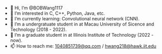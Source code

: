 - 👋 Hi, I’m @BOBWang1117
- 👀 I’m interested in C, C++, Python, Java, etc.
- 🌱 I’m currently learning: Convolutional neural network (CNN).
- 💞️ I’m a undergratuate student in at Macau University of Sicence and Technology (2018 - 2022).
- 💞️ I’m a graduate student in at Illinois Institute of Technology (2022 - now).
- 📫 How to reach me: 1040851739@qq.com / hwang218@hawk.iit.edu

<!---
BOBWang1117/BOBWang1117 is a ✨ special ✨ repository because its `README.md` (this file) appears on your GitHub profile.
You can click the Preview link to take a look at your changes.
--->
